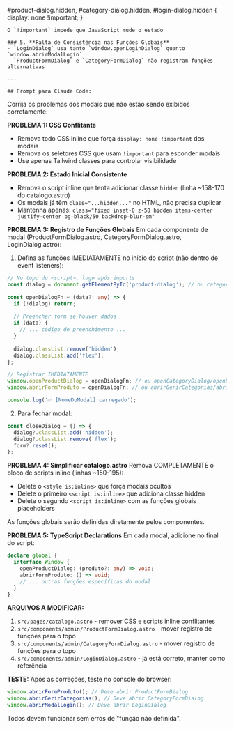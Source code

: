 #product-dialog.hidden,
#category-dialog.hidden,
#login-dialog.hidden {
  display: none !important;
}
```
O `!important` impede que JavaScript mude o estado

### 5. **Falta de Consistência nas Funções Globais**
- `LoginDialog` usa tanto `window.openLoginDialog` quanto `window.abrirModalLogin`
- `ProductFormDialog` e `CategoryFormDialog` não registram funções alternativas

---

## Prompt para Claude Code:
```
Corrija os problemas dos modais que não estão sendo exibidos corretamente:

**PROBLEMA 1: CSS Conflitante**
- Remova todo CSS inline que força `display: none !important` dos modais
- Remova os seletores CSS que usam `!important` para esconder modais
- Use apenas Tailwind classes para controlar visibilidade

**PROBLEMA 2: Estado Inicial Consistente**
- Remova o script inline que tenta adicionar classe `hidden` (linha ~158-170 do catalogo.astro)
- Os modais já têm `class="...hidden..."` no HTML, não precisa duplicar
- Mantenha apenas: `class="fixed inset-0 z-50 hidden items-center justify-center bg-black/50 backdrop-blur-sm"`

**PROBLEMA 3: Registro de Funções Globais**
Em cada componente de modal (ProductFormDialog.astro, CategoryFormDialog.astro, LoginDialog.astro):

1. Defina as funções IMEDIATAMENTE no início do script (não dentro de event listeners):
```typescript
// No topo do <script>, logo após imports
const dialog = document.getElementById('product-dialog'); // ou category/login

const openDialogFn = (data?: any) => {
  if (!dialog) return;
  
  // Preencher form se houver dados
  if (data) {
    // ... código de preenchimento ...
  }
  
  dialog.classList.remove('hidden');
  dialog.classList.add('flex');
};

// Registrar IMEDIATAMENTE
window.openProductDialog = openDialogFn; // ou openCategoryDialog/openLoginDialog
window.abrirFormProduto = openDialogFn; // ou abrirGerirCategorias/abrirModalLogin

console.log('✅ [NomeDoModal] carregado');
```

2. Para fechar modal:
```typescript
const closeDialog = () => {
  dialog?.classList.add('hidden');
  dialog?.classList.remove('flex');
  form?.reset();
};
```

**PROBLEMA 4: Simplificar catalogo.astro**
Remova COMPLETAMENTE o bloco de scripts inline (linhas ~150-195):
- Delete o `<style is:inline>` que força modais ocultos
- Delete o primeiro `<script is:inline>` que adiciona classe hidden
- Delete o segundo `<script is:inline>` com as funções globais placeholders

As funções globais serão definidas diretamente pelos componentes.

**PROBLEMA 5: TypeScript Declarations**
Em cada modal, adicione no final do script:
```typescript
declare global {
  interface Window {
    openProductDialog: (produto?: any) => void;
    abrirFormProduto: () => void;
    // ... outras funções específicas do modal
  }
}
```

**ARQUIVOS A MODIFICAR:**
1. `src/pages/catalogo.astro` - remover CSS e scripts inline conflitantes
2. `src/components/admin/ProductFormDialog.astro` - mover registro de funções para o topo
3. `src/components/admin/CategoryFormDialog.astro` - mover registro de funções para o topo
4. `src/components/admin/LoginDialog.astro` - já está correto, manter como referência

**TESTE:**
Após as correções, teste no console do browser:
```javascript
window.abrirFormProduto(); // Deve abrir ProductFormDialog
window.abrirGerirCategorias(); // Deve abrir CategoryFormDialog
window.abrirModalLogin(); // Deve abrir LoginDialog
```

Todos devem funcionar sem erros de "função não definida".